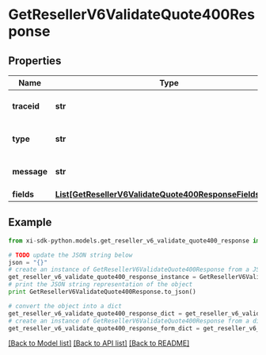# GetResellerV6ValidateQuote400Response


## Properties

Name | Type | Description | Notes
------------ | ------------- | ------------- | -------------
**traceid** | **str** | Unique Id to identify error. | [optional] 
**type** | **str** | Describes the type of the error. | [optional] 
**message** | **str** | A detailed error message. | [optional] 
**fields** | [**List[GetResellerV6ValidateQuote400ResponseFieldsInner]**](GetResellerV6ValidateQuote400ResponseFieldsInner.md) |  | [optional] 

## Example

```python
from xi-sdk-python.models.get_reseller_v6_validate_quote400_response import GetResellerV6ValidateQuote400Response

# TODO update the JSON string below
json = "{}"
# create an instance of GetResellerV6ValidateQuote400Response from a JSON string
get_reseller_v6_validate_quote400_response_instance = GetResellerV6ValidateQuote400Response.from_json(json)
# print the JSON string representation of the object
print GetResellerV6ValidateQuote400Response.to_json()

# convert the object into a dict
get_reseller_v6_validate_quote400_response_dict = get_reseller_v6_validate_quote400_response_instance.to_dict()
# create an instance of GetResellerV6ValidateQuote400Response from a dict
get_reseller_v6_validate_quote400_response_form_dict = get_reseller_v6_validate_quote400_response.from_dict(get_reseller_v6_validate_quote400_response_dict)
```
[[Back to Model list]](../README.md#documentation-for-models) [[Back to API list]](../README.md#documentation-for-api-endpoints) [[Back to README]](../README.md)


